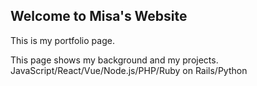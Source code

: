## Welcome to Misa's Website

This is my portfolio page.

This page shows my background and my projects.
JavaScript/React/Vue/Node.js/PHP/Ruby on Rails/Python
